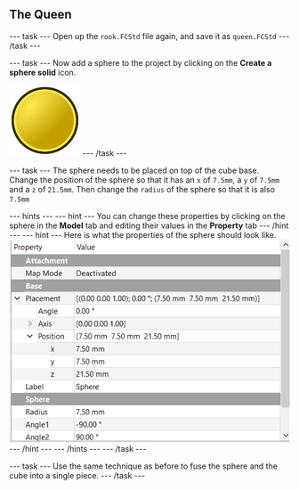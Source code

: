 ## The Queen

--- task ---
Open up the `rook.FCStd` file again, and save it as `queen.FCStd`
--- /task ---

--- task ---
Now add a sphere to the project by clicking on the **Create a sphere solid** icon.

![Part_Sphere.png](images/Part_Sphere.png)
--- /task ---

--- task ---
The sphere needs to be placed on top of the cube base.
Change the position of the sphere so that it has an `x` of `7.5mm`, a `y` of `7.5mm` and a `z` of `21.5mm`. Then change the `radius` of the sphere so that it is also `7.5mm`

--- hints --- --- hint ---
You can change these properties by clicking on the sphere in the **Model** tab and editing their values in the **Property** tab
--- /hint --- --- hint ---
Here is what the properties of the sphere should look like.
![sphere_properties.png](images/sphere_properties.png)
--- /hint --- --- /hints ---
--- /task ---

--- task ---
Use the same technique as before to fuse the sphere and the cube into a single piece.
--- /task ---
